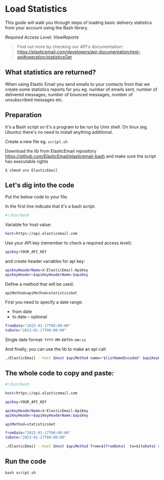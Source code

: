 # Load Statistics

This guide will walk you through steps of loading basic delivery statistics from your account using the Bash library. 

*Required Access Level: ViewReports*

> Find out more by checking our API's documentation: https://elasticemail.com/developers/api-documentation/rest-api#operation/statisticsGet

## What statistics are returned?
When using Elastic Email you send emails to your contacts from that we create some statistics reports for you eg. number of emails sent, number of delivered messages, number of bounced messages, number of unsubscribed messages etc.

## Preparation
It's a Bash script so it's a program to be run by Unix shell. On linux (eg. Ubuntu) there's no need to install anything additional. 

Create a new file eg. `script.sh`

Download the lib from ElasticEmail repository https://github.com/ElasticEmail/elasticemail-bash and make sure the script has executable rights
```
$ chmod u+x ElasticEmail
```

## Let's dig into the code

Put the below code to your file.

In the first line indicate that it's a bash script:

```bash
#!/bin/bash
```

Variable for host value:

```bash
host=https://api.elasticemail.com
```

Use your API key (remember to check a required access level):

```bash
apiKey=YOUR_API_KEY
```

and create header variables for api key:
```bash
apiKeyHeaderName=X-ElasticEmail-ApiKey
apiKeyHeader=$apiKeyHeaderName:$apiKey
```

Define a method that will be used:
```
apiMethod=apiMethod=statisticsGet
```

First you need to specify a date range:
- from date
- to date – optional

```bash
fromDate="2022-01-17T00:00:00"
toDate="2023-01-17T00:00:00"
```

Single date format: `YYYY-MM-DDThh:mm:ss`

And finally, you can use the lib to make an api call:

```bash
./ElasticEmail --host $host $apiMethod name="$listNameEncoded" $apiKeyHeader
```

## The whole code to copy and paste:

```bash
#!/bin/bash

host=https://api.elasticemail.com

apiKey=YOUR_API_KEY

apiKeyHeaderName=X-ElasticEmail-ApiKey
apiKeyHeader=$apiKeyHeaderName:$apiKey

apiMethod=statisticsGet

fromDate="2022-01-17T00:00:00"
toDate="2023-01-17T00:00:00"

./ElasticEmail --host $host $apiMethod from=${fromDate}  to=${toDate} $apiKeyHeader
```

## Run the code
```
bash script.sh
```
